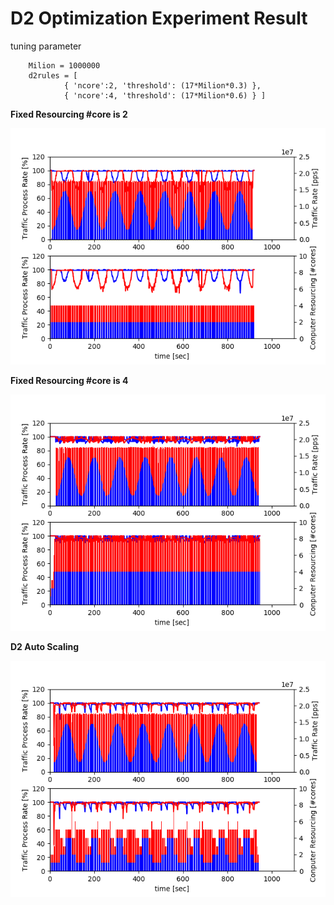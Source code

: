 
#  D2 Optimization Experiment Result

tuning parameter
```
    Milion = 1000000
    d2rules = [
            { 'ncore':2, 'threshold': (17*Milion*0.3) },
            { 'ncore':4, 'threshold': (17*Milion*0.6) } ]
```

**Fixed Resourcing #core is 2**

![](./d2disable_2fix.png)

**Fixed Resourcing #core is 4**

![](./d2disable_4fix.png)

**D2 Auto Scaling**

![](./d2enable.png)
